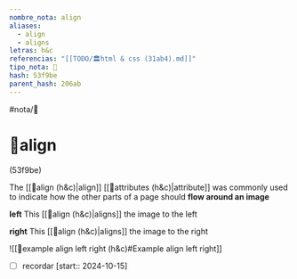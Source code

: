 ```yaml
---
nombre_nota: align
aliases:
  - align
  - aligns
letras: h&c
referencias: "[[TODO/🏛️html & css (31ab4).md]]"
tipo_nota: 📑
hash: 53f9be
parent_hash: 206ab
---
```


#nota/📑

# 📑align
<div class="hash">(53f9be)</div>

The [[📑align (h&c)|align]] [[📑attributes (h&c)|attribute]] was commonly used to indicate how the other parts of a page should __flow around an image__ 

__left__
This [[📑align (h&c)|aligns]] the image to the left

__right__
This [[📑align (h&c)|aligns]] the image to the right

![[📑example align left right (h&c)#Example align left right]]


- [ ] recordar  [start:: 2024-10-15]


